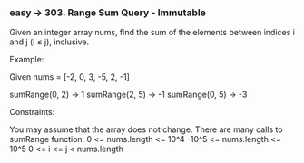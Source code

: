 ### easy -> 303. Range Sum Query - Immutable

Given an integer array nums, find the sum of the elements between indices i and j (i ≤ j), inclusive.

Example:

Given nums = [-2, 0, 3, -5, 2, -1]

sumRange(0, 2) -> 1
sumRange(2, 5) -> -1
sumRange(0, 5) -> -3
 

Constraints:

You may assume that the array does not change.
There are many calls to sumRange function.
0 <= nums.length <= 10^4
-10^5 <= nums.length <= 10^5
0 <= i <= j < nums.length